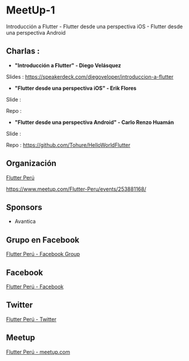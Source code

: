 # MeetUp-1
Introducción a Flutter - Flutter desde una perspectiva iOS - Flutter desde una perspectiva Android

## Charlas :

- **"Introducción a Flutter" - Diego Velásquez**

Slides : https://speakerdeck.com/diegoveloper/introduccion-a-flutter


- **"Flutter desde una perspectiva iOS" - Erik Flores**

Slide : 

Repo  : 

- **"Flutter desde una perspectiva Android" - Carlo Renzo Huamán**

Slide : 

Repo  : https://github.com/Tohure/HelloWorldFlutter


## Organización 
[Flutter Perú](https://github.com/FlutterPeru)


https://www.meetup.com/Flutter-Peru/events/253881168/


## Sponsors

- Avantica 

## Grupo en Facebook 

[Flutter Perú - Facebook Group](https://www.facebook.com/groups/flutterperu)

## Facebook 

[Flutter Perú - Facebook](https://www.facebook.com/FlutterPeru)

## Twitter 

[Flutter Perú - Twitter](https://twitter.com/FlutterPeru)

## Meetup 

[Flutter Perú - meetup.com](https://www.meetup.com/Flutter-Peru/)

